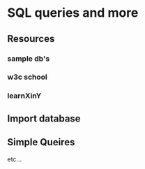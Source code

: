 # SQL queries and more

## Resources

### sample db's  
### w3c school
### learnXinY  

## Import database

## Simple Queires

etc...
